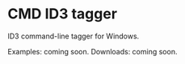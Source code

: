 # CMD ID3 tagger
ID3 command-line tagger for Windows.

Examples: coming soon.
Downloads: coming soon.